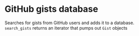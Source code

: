 <h1> GitHub gists database</h1>

Searches for gists from GitHub users and adds it to a database. `search_gists` returns an iterator that pumps out `Gist` objects
